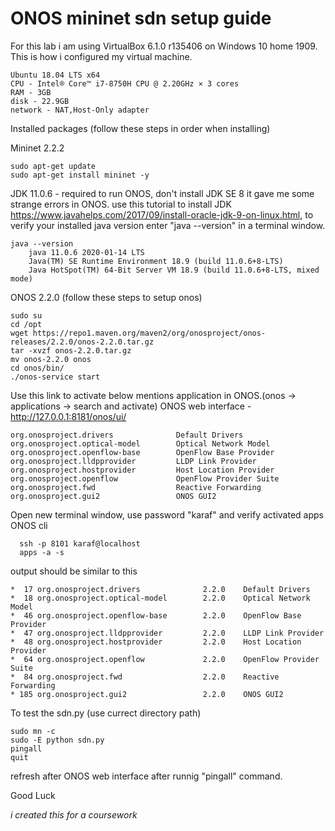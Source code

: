 # ONOS mininet sdn setup guide

For this lab i am using VirtualBox 6.1.0 r135406 on Windows 10 home 1909. This is how i configured my virtual machine.

    Ubuntu 18.04 LTS x64
    CPU - Intel® Core™ i7-8750H CPU @ 2.20GHz × 3 cores
    RAM - 3GB 
    disk - 22.9GB 
    network - NAT,Host-Only adapter


Installed packages (follow these steps in order when installing)

Mininet 2.2.2

    sudo apt-get update
    sudo apt-get install mininet -y



JDK 11.0.6 - required to run ONOS, don't install JDK SE 8 it gave me some strange errors in ONOS. use this tutorial to install JDK https://www.javahelps.com/2017/09/install-oracle-jdk-9-on-linux.html, to verify your installed java version enter "java --version" in a terminal window.

    java --version
        java 11.0.6 2020-01-14 LTS
        Java(TM) SE Runtime Environment 18.9 (build 11.0.6+8-LTS)
        Java HotSpot(TM) 64-Bit Server VM 18.9 (build 11.0.6+8-LTS, mixed mode)



ONOS 2.2.0 (follow these steps to setup onos)

    sudo su
    cd /opt
    wget https://repo1.maven.org/maven2/org/onosproject/onos-releases/2.2.0/onos-2.2.0.tar.gz
    tar -xvzf onos-2.2.0.tar.gz
    mv onos-2.2.0 onos
    cd onos/bin/
    ./onos-service start
  
Use this link to activate below mentions application in ONOS.(onos -> applications -> search and activate) 
ONOS web interface - http://127.0.0.1:8181/onos/ui/   

    org.onosproject.drivers              Default Drivers
    org.onosproject.optical-model        Optical Network Model
    org.onosproject.openflow-base        OpenFlow Base Provider
    org.onosproject.lldpprovider         LLDP Link Provider
    org.onosproject.hostprovider         Host Location Provider
    org.onosproject.openflow             OpenFlow Provider Suite
    org.onosproject.fwd                  Reactive Forwarding
    org.onosproject.gui2                 ONOS GUI2

  
Open new terminal window, use password "karaf" and verify activated apps 
ONOS cli

      ssh -p 8101 karaf@localhost
      apps -a -s
      
  output should be similar to this

    *  17 org.onosproject.drivers              2.2.0    Default Drivers
    *  18 org.onosproject.optical-model        2.2.0    Optical Network Model
    *  46 org.onosproject.openflow-base        2.2.0    OpenFlow Base Provider
    *  47 org.onosproject.lldpprovider         2.2.0    LLDP Link Provider
    *  48 org.onosproject.hostprovider         2.2.0    Host Location Provider
    *  64 org.onosproject.openflow             2.2.0    OpenFlow Provider Suite
    *  84 org.onosproject.fwd                  2.2.0    Reactive Forwarding
    * 185 org.onosproject.gui2                 2.2.0    ONOS GUI2



To test the sdn.py (use currect directory path)

    sudo mn -c
    sudo -E python sdn.py 
    pingall
    quit
refresh after ONOS web interface after runnig "pingall" command.

Good Luck

*i created this for a coursework*

